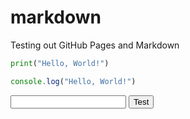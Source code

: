 # markdown
Testing out GitHub Pages and Markdown

```python
print("Hello, World!")
```

```js
console.log("Hello, World!")
```

<input type="text" />
<button>Test</button>

<script>console.log("Hello, World!");</script>
